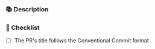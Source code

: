 ### 📚 Description

<!--
  Describe your changes in detail.
  Why is this change required? What problem does it solve?
  If it resolves an open issue, please link to the issue here. For example "Resolves #1337"
-->

### 📝 Checklist

<!--
  Put an `x` in all the boxes that apply.
  If you're unsure about any of these, don't hesitate to ask. We're here to help!

  Examples for Conventional Commmits:
  - fix(types): correct array typing
  - feat(component): add button
  - docs(readme): explain setup

  https://conventionalcommits.org
-->

- [ ] The PR's title follows the Conventional Commit format
